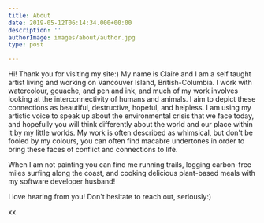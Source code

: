 ```yaml
---
title: About
date: 2019-05-12T06:14:34.000+00:00
description: ''
authorImage: images/about/author.jpg
type: post

---
```

Hi! Thank you for visiting my site:) My name is Claire and I am a self taught artist living and working on Vancouver Island, British-Columbia. I work with watercolour, gouache, and pen and ink, and much of my work involves looking at the interconnectivity of humans and animals. I aim to depict these connections as beautiful, destructive, hopeful, and helpless. I am using my artistic voice to speak up about the environmental crisis that we face today, and hopefully you will think differently about the world and our place within it by my little worlds. My work is often described as whimsical, but don't be fooled by my colours, you can often find macabre undertones in order to bring these faces of conflict and connections to life.

When I am not painting you can find me running trails, logging carbon-free miles surfing along the coast, and cooking delicious plant-based meals with my software developer husband!

I love hearing from you! Don't hesitate to reach out, seriously:)

xx

#### 